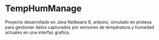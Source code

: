 # TempHumManage
Proyecto desarrollado en Java Netbeans 8, arduino, simulado en proteus para gestionar datos capturados por sensores de temperatura y humedad actuales en una interfaz grafica.
